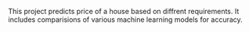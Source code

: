 This project predicts price of a house based on diffrent requirements. It includes comparisions of various machine learning models for accuracy.
